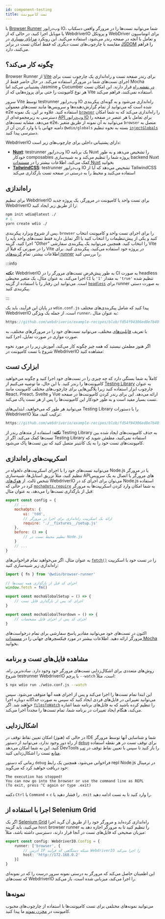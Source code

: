 ```yaml
---
id: component-testing
title: تست کامپوننت
---
```


با [Browser Runner](/docs/runner#browser-runner) وب‌درایور IO، شما می‌توانید تست‌ها را در مرورگر واقعی دسکتاپ یا موبایل اجرا کنید، در حالی که از WebdriverIO و پروتکل WebDriver برای اتوماسیون و تعامل با آنچه در صفحه رندر می‌شود، استفاده می‌کنید. این رویکرد [مزایای بسیاری](/docs/runner#browser-runner) در مقایسه با چارچوب‌های تست دیگری که فقط امکان تست در برابر [JSDOM](https://www.npmjs.com/package/jsdom) را فراهم می‌کنند، دارد.

## چگونه کار می‌کند؟

Browser Runner از [Vite](https://vitejs.dev/) برای رندر صفحه تست و راه‌اندازی یک چارچوب تست برای اجرای تست‌های شما در مرورگر استفاده می‌کند. در حال حاضر فقط از Mocha پشتیبانی می‌کند اما Jasmine و Cucumber [در نقشه راه](https://github.com/orgs/webdriverio/projects/1) قرار دارند. این امکان تست هر نوع کامپوننت را حتی برای پروژه‌هایی که از Vite استفاده نمی‌کنند، فراهم می‌کند.

سرور Vite توسط testrunner وب‌درایور IO راه‌اندازی می‌شود و به گونه‌ای پیکربندی شده است که می‌توانید از تمام گزارش‌دهنده‌ها و سرویس‌ها مانند تست‌های معمولی e2e استفاده کنید. علاوه بر این، یک نمونه [`browser`](/docs/api/browser) را راه‌اندازی می‌کند که به شما امکان دسترسی به زیرمجموعه‌ای از [API وب‌درایور IO](/docs/api) برای تعامل با هر عنصر در صفحه را می‌دهد. مشابه تست‌های e2e، می‌توانید به آن نمونه از طریق متغیر `browser` متصل به دامنه جهانی یا با وارد کردن آن از `@wdio/globals` بسته به نحوه تنظیم [`injectGlobals`](/docs/api/globals) دسترسی پیدا کنید.

WebdriverIO دارای پشتیبانی داخلی برای چارچوب‌های زیر است:

- [__Nuxt__](https://nuxt.com/): testrunner وب‌درایور IO یک برنامه Nuxt را تشخیص می‌دهد و به طور خودکار composables پروژه شما را تنظیم می‌کند و به شبیه‌سازی backend Nuxt کمک می‌کند، اطلاعات بیشتر را در [مستندات Nuxt](/docs/component-testing/vue#testing-vue-components-in-nuxt) بخوانید
- [__TailwindCSS__](https://tailwindcss.com/): testrunner وب‌درایور IO تشخیص می‌دهد که آیا از TailwindCSS استفاده می‌کنید و محیط را به درستی در صفحه تست بارگذاری می‌کند

## راه‌اندازی

برای تنظیم WebdriverIO برای تست واحد یا کامپوننت در مرورگر، یک پروژه جدید WebdriverIO را از طریق زیر ایجاد کنید:

```bash
npm init wdio@latest ./
# یا
yarn create wdio ./
```

پس از شروع ویزارد پیکربندی، `browser` را برای اجرای تست واحد و کامپوننت انتخاب کنید و یکی از پیش‌تنظیمات را انتخاب کنید یا اگر تمایل دارید فقط تست‌های واحد پایه را اجرا کنید، گزینه _"Other"_ را انتخاب کنید. همچنین می‌توانید یک پیکربندی سفارشی Vite را در صورتی که قبلاً از Vite در پروژه خود استفاده می‌کنید، پیکربندی کنید. برای اطلاعات بیشتر، تمام [گزینه‌های runner](/docs/runner#runner-options) را بررسی کنید.

:::info

__نکته:__ WebdriverIO به طور پیش‌فرض تست‌های مرورگر را در CI به صورت headless اجرا می‌کند، به عنوان مثال، یک متغیر محیطی `CI` به مقدار `'1'` یا `'true'` تنظیم شده است. می‌توانید این رفتار را با استفاده از گزینه [`headless`](/docs/runner#headless) برای runner به صورت دستی پیکربندی کنید.

:::

در پایان این فرآیند، باید یک `wdio.conf.js` پیدا کنید که شامل پیکربندی‌های مختلف WebdriverIO است، از جمله یک ویژگی `runner`، به عنوان مثال:

```ts reference useHTTPS runmeRepository="git@github.com:webdriverio/example-recipes.git" runmeFileToOpen="component-testing%2FREADME.md"
https://github.com/webdriverio/example-recipes/blob/fd54f94306ed8e7b40f967739164dfe4d6d76b41/wdio.comp.conf.js
```

با تعریف [قابلیت‌های](/docs/configuration#capabilities) مختلف، می‌توانید تست‌های خود را در مرورگرهای مختلف، به صورت موازی در صورت تمایل، اجرا کنید.

اگر هنوز مطمئن نیستید که همه چیز چگونه کار می‌کند، آموزش زیر را در مورد نحوه شروع با تست کامپوننت در WebdriverIO مشاهده کنید:

<LiteYouTubeEmbed
    id="5vp_3tGtnMc"
    title="Getting Started with Component Testing in WebdriverIO"
/>

## ابزارک تست

کاملاً به شما بستگی دارد که چه چیزی را در تست‌های خود اجرا کنید و چگونه می‌خواهید کامپوننت‌ها را رندر کنید. با این حال، ما توصیه می‌کنیم از [Testing Library](https://testing-library.com/) به عنوان چارچوب ابزار استفاده کنید زیرا پلاگین‌هایی برای چارچوب‌های مختلف کامپوننت مانند React، Preact، Svelte و Vue ارائه می‌دهد. این برای رندر کردن کامپوننت‌ها در صفحه تست بسیار مفید است و به طور خودکار این کامپوننت‌ها را پس از هر تست پاک می‌کند.

می‌توانید هر طور که می‌خواهید، ابتدایی‌های Testing Library را با دستورات WebdriverIO ترکیب کنید، مثلاً:

```js reference useHTTPS
https://github.com/webdriverio/example-recipes/blob/fd54f94306ed8e7b40f967739164dfe4d6d76b41/component-testing/svelte-example.js
```

__نکته:__ استفاده از متدهای رندر از Testing Library به حذف کامپوننت‌های ایجاد شده بین تست‌ها کمک می‌کند. اگر از Testing Library استفاده نمی‌کنید، مطمئن شوید که کامپوننت‌های تست خود را به یک کانتینر متصل کنید که بین تست‌ها پاک می‌شود.

## اسکریپت‌های راه‌اندازی

می‌توانید تست‌های خود را با اجرای اسکریپت‌های دلخواه در Node.js یا در مرورگر تنظیم کنید، مثلاً تزریق استایل‌ها، شبیه‌سازی APIهای مرورگر یا اتصال به یک سرویس شخص ثالث. از [هوک‌های](/docs/configuration#hooks) WebdriverIO می‌توان برای اجرای کد در Node.js استفاده کرد در حالی که [`mochaOpts.require`](/docs/frameworks#require) به شما امکان وارد کردن اسکریپت‌ها به مرورگر قبل از بارگذاری تست‌ها را می‌دهد، به عنوان مثال:

```js wdio.conf.js
export const config = {
    // ...
    mochaOpts: {
        ui: 'tdd',
        // ارائه یک اسکریپت راه‌اندازی برای اجرا در مرورگر
        require: './__fixtures__/setup.js'
    },
    before: () => {
        // تنظیم محیط تست در Node.js
    }
    // ...
}
```

به عنوان مثال، اگر می‌خواهید تمام فراخوانی‌های [`fetch()`](https://developer.mozilla.org/en-US/docs/Web/API/fetch) را در تست خود با اسکریپت راه‌اندازی زیر شبیه‌سازی کنید:

```js ./fixtures/setup.js
import { fn } from '@wdio/browser-runner'

// اجرای کد قبل از بارگذاری همه تست‌ها
window.fetch = fn()

export const mochaGlobalSetup = () => {
    // اجرای کد پس از بارگذاری فایل تست
}

export const mochaGlobalTeardown = () => {
    // اجرای کد پس از اجرای فایل مشخصات
}

```

اکنون در تست‌های خود می‌توانید مقادیر پاسخ سفارشی برای تمام درخواست‌های مرورگر ارائه دهید. اطلاعات بیشتر در مورد فیکسچرهای جهانی را در [مستندات Mocha](https://mochajs.org/#global-fixtures) بخوانید.

## مشاهده فایل‌های تست و برنامه

روش‌های متعددی برای اشکال‌زدایی تست‌های مرورگر خود وجود دارد. ساده‌ترین راه، شروع testrunner WebdriverIO با پرچم `--watch` است، مثلاً:

```sh
$ npx wdio run ./wdio.conf.js --watch
```

این ابتدا تمام تست‌ها را اجرا می‌کند و پس از اجرای همه آنها متوقف می‌شود. سپس می‌توانید تغییراتی در فایل‌های فردی ایجاد کنید که سپس به صورت جداگانه دوباره اجرا خواهند شد. اگر [`filesToWatch`](/docs/configuration#filestowatch) را تنظیم کرده باشید که به فایل‌های برنامه شما اشاره می‌کند، هنگام ایجاد تغییرات در برنامه شما، تمام تست‌ها را مجدداً اجرا می‌کند.

## اشکال‌زدایی

در حالی که (هنوز) امکان تعیین نقاط توقف در IDE شما و شناسایی آنها توسط مرورگر از راه دور وجود ندارد، می‌توانید از دستور [`debug`](/docs/api/browser/debug) برای توقف تست در هر نقطه استفاده کنید. این به شما امکان می‌دهد DevTools را باز کنید تا سپس با تعیین نقاط توقف در [تب منابع](https://buddy.works/tutorials/debugging-javascript-efficiently-with-chrome-devtools) تست را اشکال‌زدایی کنید.

زمانی که دستور `debug` فراخوانی می‌شود، همچنین یک رابط repl Node.js در ترمینال خود دریافت خواهید کرد که می‌گوید:

```
The execution has stopped!
You can now go into the browser or use the command line as REPL
(To exit, press ^C again or type .exit)
```

دکمه `Ctrl` یا `Command` + `c` را فشار دهید یا `.exit` را وارد کنید تا به تست ادامه دهید.

## اجرا با استفاده از Selenium Grid

اگر یک [Selenium Grid](https://www.selenium.dev/documentation/grid/) راه‌اندازی کرده‌اید و مرورگر خود را از طریق آن گرید اجرا می‌کنید، باید گزینه `host` browser runner را تنظیم کنید تا به مرورگر اجازه دهد به میزبان صحیحی که فایل‌های تست در آنجا قرار دارند، دسترسی داشته باشد، مثلاً:

```ts title=wdio.conf.ts
export const config: WebdriverIO.Config = {
    runner: ['browser', {
        // آدرس IP شبکه دستگاهی که فرآیند WebdriverIO را اجرا می‌کند
        host: 'http://172.168.0.2'
    }]
}
```

این اطمینان حاصل می‌کند که مرورگر به درستی نمونه سرور درست را که در نمونه‌ای که تست‌های WebdriverIO را اجرا می‌کند، میزبانی شده است، باز می‌کند.

## نمونه‌ها

می‌توانید نمونه‌های مختلفی برای تست کامپوننت‌ها با استفاده از چارچوب‌های محبوب کامپوننت در [مخزن نمونه](https://github.com/webdriverio/component-testing-examples) ما پیدا کنید.